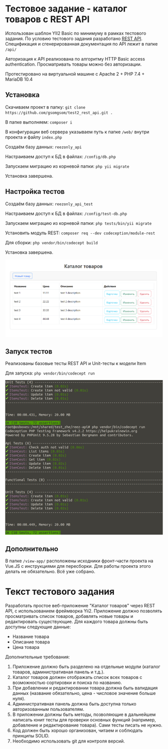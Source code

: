 # Тестовое задание - каталог товаров с REST API
Использован шаблон YII2 Basic по минимуму в рамках тестового задания.
По условию тестового задания разработано [REST API](https://app.swaggerhub.com/apis-docs/ZHELNEEN/Reezonly-test-API/1.0.0).
Спецификация и сгенерированная документация по API лежит в папке `/api/`

Авторизация к API реализована по алгоритму HTTP Basic access authentication.
Просматривать товары можно без авторизации.

Протестировано на виртуальной машине с Apache 2 + PHP 7.4 + MariaDB 10.4

## Установка
Скачиваем проект в папку:
`git clone https://github.com/gsomgsom/test2_rest_api.git .`

В папке выполняем:
`composer i`

В конфигурации веб сервера указываем путь к папке `/web/` внутри проекта и файлу `index.php`

Создаём базу данных:
`reezonly_api`

Настраиваем доступ к БД в файлах:
`/config/db.php`

Запускаем миграцию из корневой папки:
`php yii migrate`

Установка завершена.

## Настройка тестов
Создаём базу данных:
`reezonly_api_test`

Настраиваем доступ к БД в файлах:
`/config/test-db.php`

Запускаем миграцию из корневой папки:
`php tests/bin/yii migrate`

Установить модуль REST:
`composer req --dev codeception/module-rest`

Для сборки:
`php vendor/bin/codecept build`

Установка завершена.

<img src="https://raw.githubusercontent.com/gsomgsom/test2_rest_api/main/screeshot.png" alt="screenshot">

## Запуск тестов
Реализованы базовые тесты REST API и Unit-тесты к модели Item

Для запуска:
`php vendor/bin/codecept run`

<img src="https://raw.githubusercontent.com/gsomgsom/test2_rest_api/main/screeshot_tests.png" alt="screenshot">

## Дополнительно
В папке `/view-app/` расположены исходники фронт-части проекта на Vue.JS с инструкциями для пересборки.
Для работы проекта этого делать не обязательно. Всё уже собрано.

# Текст тестового задания
Разработать простое веб-приложение "Каталог товаров" через REST API, с использованием фреймворка Yii2. Приложение должно позволять просматривать список товаров, добавлять новые товары и редактировать существующие.
Для каждого товара должны быть доступны следующие данные:

- Название товара
- Описание товара
- Цена товара

Дополнительные требования:

1. Приложение должно быть разделено на отдельные модули (каталог товаров, административная панель и т.д.).
2. Каталог товаров должен отображать список всех товаров с возможностью сортировки и поиска по названию.
3. При добавлении и редактировании товара должна быть валидация данных (название обязательно, цена - числовое значение больше нуля).
4. Административная панель должна быть доступна только авторизованным пользователям.
5. В приложении должны быть методы, позволяющие в дальнейшем написать юнит тесты для проверки основных функций (например, добавление и редактирование товара). Сами тесты писать не нужно.
6. Код должен быть хорошо организован, читаем и соблюдать принципы SOLID.
7. Необходимо использовать git для контроля версий.
